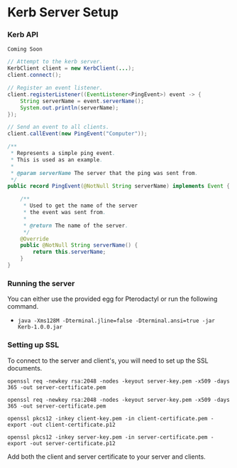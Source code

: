 # Kerb Server Setup

### Kerb API

`Coming Soon`

```java
// Attempt to the kerb server.
KerbClient client = new KerbClient(...);
client.connect();

// Register an event listener.
client.registerListener((EventListener<PingEvent>) event -> {
    String serverName = event.serverName();
    System.out.println(serverName);
});

// Send an event to all clients.
client.callEvent(new PingEvent("Computer"));
```

```java
/**
 * Represents a simple ping event.
 * This is used as an example.
 *
 * @param serverName The server that the ping was sent from.
 */
public record PingEvent(@NotNull String serverName) implements Event {

    /**
     * Used to get the name of the server
     * the event was sent from.
     *
     * @return The name of the server.
     */
    @Override
    public @NotNull String serverName() {
        return this.serverName;
    }
}
```

### Running the server
You can either use the provided egg for Pterodactyl or run the following command.
- `java -Xms128M -Dterminal.jline=false -Dterminal.ansi=true -jar Kerb-1.0.0.jar`


### Setting up SSL
To connect to the server and client's, you will need to set up the SSL documents.

```
openssl req -newkey rsa:2048 -nodes -keyout server-key.pem -x509 -days 365 -out server-certificate.pem
```
```
openssl req -newkey rsa:2048 -nodes -keyout server-key.pem -x509 -days 365 -out server-certificate.pem
```
```
openssl pkcs12 -inkey client-key.pem -in client-certificate.pem -export -out client-certificate.p12
```
```
openssl pkcs12 -inkey server-key.pem -in server-certificate.pem -export -out server-certificate.p12
```

Add both the client and server certificate to your server and clients.